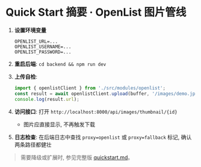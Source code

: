 # Quick Start 摘要 · OpenList 图片管线

1. **设置环境变量**
   ```env
   OPENLIST_URL=...
   OPENLIST_USERNAME=...
   OPENLIST_PASSWORD=...
   ```

2. **重启后端**: `cd backend && npm run dev`

3. **上传自检**:
   ```ts
   import { openlistClient } from './src/modules/openlist';
   const result = await openlistClient.upload(buffer, '/images/demo.jpg');
   console.log(result.url);
   ```

4. **访问接口**: 打开 `http://localhost:8000/api/images/thumbnail/{id}`
   - 图片应直接显示, 不再触发下载

5. **日志检查**: 在后端日志中查找 `proxy=openlist` 或 `proxy=fallback` 标记, 确认两条路径都健壮

> 需要降级或扩展时, 参见完整版 [quickstart.md](./quickstart.md)。
